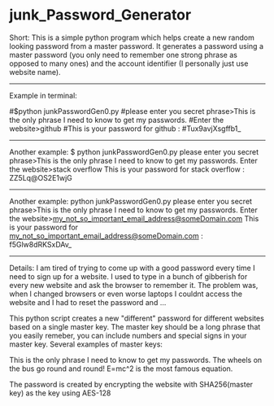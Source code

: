 # junk_Password_Generator
Short:
This is a simple python program which helps create a new random looking password from a master password.
It generates a password using a master password (you only need to remember one strong phrase as opposed to many ones) and 
the account identifier (I personally just use website name). 
______________________________________________
Example in terminal:

#$python junkPasswordGen0.py 
#please enter you secret phrase>This is the only phrase I need to know to get my passwords.
#Enter the website>github
#This is your password for  github :
#Tux9avjXsgffb1_
___________________________________________
Another example:
$ python junkPasswordGen0.py 
please enter you secret phrase>This is the only phrase I need to know to get my passwords.
Enter the website>stack overflow
This is your password for  stack overflow :
ZZ5Lq@OS2E1wjG
___________________________________________
Another example:
python junkPasswordGen0.py
please enter you secret phrase>This is the only phrase I need to know to get my passwords.
Enter the website>my_not_so_important_email_address@someDomain.com
This is your password for  my_not_so_important_email_address@someDomain.com :
f5Glw8dRKSxDAv_

_________________________________________

Details:
I am tired of trying to come up with a good password every time I need to sign up for a website.
I used to type in a bunch of gibberish for every new website and ask the browser to remember it. 
The problem was, when I changed browsers or even worse laptops I couldnt access the website and I had to reset the password and ...

This python script creates a new "different" password for different websites based on a single master key.
The master key should be a long phrase that you easily remeber, you can include numbers and special signs in your master key.
Several examples of master keys:

This is the only phrase I need to know to get my passwords.
The wheels on the bus go round and round!
E=mc^2 is the most famous equation.


The password is created by encrypting the website with SHA256(master key) as the key using AES-128

